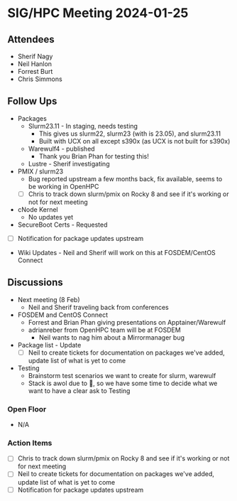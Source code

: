 # SIG/HPC Meeting 2024-01-25 

## Attendees 

* Sherif Nagy
* Neil Hanlon
* Forrest Burt
* Chris Simmons

## Follow Ups 

* Packages
  * Slurm23.11 - In staging, needs testing
    * This gives us slurm22, slurm23 (with is 23.05), and slurm23.11
    * Built with UCX on all except s390x (as UCX is not built for s390x)
  * Warewulf4 - published
    * Thank you Brian Phan for testing this!
  * Lustre - Sherif investigating
* PMIX / slurm23
  * Bug reported upstream a few months back, fix available, seems to be working in OpenHPC
  * [ ] Chris to track down slurm/pmix on Rocky 8 and see if it's working or not for next meeting
* cNode Kernel
  * No updates yet
* SecureBoot Certs - Requested
* [ ] Notification for package updates upstream
* Wiki Updates - Neil and Sherif will work on this at FOSDEM/CentOS Connect

## Discussions

* Next meeting (8 Feb)
  * Neil and Sherif traveling back from conferences
* FOSDEM and CentOS Connect
  * Forrest and Brian Phan giving presentations on Apptainer/Warewulf
  * adrianreber from OpenHPC team will be at FOSDEM
    * Neil wants to nag him about a Mirrormanager bug
* Package list - Update
  * [ ] Neil to create tickets for documentation on packages we've added, update list of what is yet to come 
* Testing
  * Brainstorm test scenarios we want to create for slurm, warewulf
  * Stack is awol due to 👶, so we have some time to decide what we want to have a clear ask to Testing
 
### Open Floor

* N/A

### Action Items

* [ ] Chris to track down slurm/pmix on Rocky 8 and see if it's working or not for next meeting
* [ ] Neil to create tickets for documentation on packages we've added, update list of what is yet to come 
* [ ] Notification for package updates upstream
